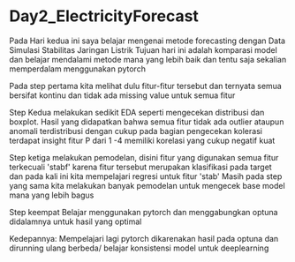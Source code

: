# Day2_ElectricityForecast
Pada Hari kedua ini saya belajar mengenai metode forecasting dengan Data Simulasi Stabilitas Jaringan Listrik
Tujuan hari ini adalah komparasi model dan belajar mendalami metode mana yang lebih baik
dan tentu saja sekalian memperdalam menggunakan pytorch

Pada step pertama kita melihat dulu fitur-fitur tersebut dan ternyata semua bersifat kontinu dan tidak ada missing value untuk semua fitur

Step Kedua melakukan sedikit EDA seperti mengecekan distribusi dan boxplot. Hasil yang didapatkan bahwa semua fitur tidak ada outlier ataupun anomali terdistribusi dengan cukup
pada bagian pengecekan kolerasi terdapat insight fitur P dari 1 -4 memiliki korelasi yang cukup negatif kuat 

Step ketiga melakukan pemodelan, disini fitur yang digunakan semua fitur terkecuali 'stabf' karena fitur tersebut merupakan klasifikasi pada target dan pada kali ini kita mempelajari regresi untuk fitur 'stab'
Masih pada step yang sama kita melakukan banyak pemodelan untuk mengecek base model mana yang lebih bagus

Step keempat Belajar menggunakan pytorch dan menggabungkan optuna didalamnya untuk hasil yang optimal

Kedepannya: Mempelajari lagi pytorch dikarenakan hasil pada optuna dan dirunning ulang berbeda/ belajar konsistensi model untuk deeplearning
